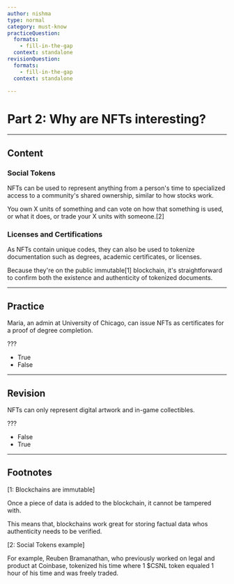 ```yaml
---
author: nishma
type: normal
category: must-know
practiceQuestion:
  formats:
    - fill-in-the-gap
  context: standalone
revisionQuestion:
  formats:
    - fill-in-the-gap
  context: standalone

---
```

# Part 2: Why are NFTs interesting?

---
## Content

### Social Tokens

NFTs can be used to represent anything from a person's time to specialized access to a community's shared ownership, similar to how stocks work.

You own X units of something and can vote on how that something is used, or what it does, or trade your X units with someone.[2]

### Licenses and Certifications

As NFTs contain unique codes, they can also be used to tokenize documentation such as degrees, academic certificates, or licenses. 

Because they're on the public immutable[1] blockchain, it's straightforward to confirm both the existence and authenticity of tokenized documents.

---
## Practice

Maria, an admin at University of Chicago, can issue NFTs as certificates for a proof of degree completion.

???

- True
- False

---
## Revision

NFTs can only represent digital artwork and in-game collectibles.

???

- False
- True

---
## Footnotes

[1: Blockchains are immutable]

Once a piece of data is added to the blockchain, it cannot be tampered with. 

This means that, blockchains work great for storing factual data whos authenticity needs to be verified. 

[2: Social Tokens example]

For example, Reuben Bramanathan, who previously worked on legal and product at Coinbase, tokenized his time where 1 $CSNL token equaled 1 hour of his time and was freely traded.

